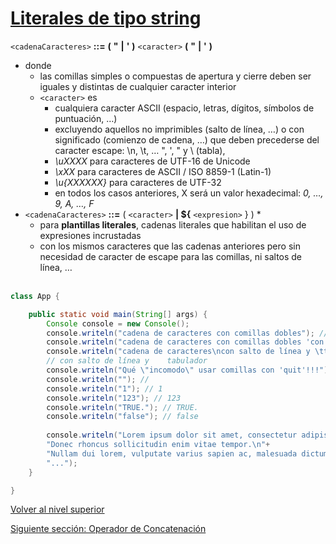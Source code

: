 # [Literales de tipo string](../u1Literalesdetipostring/)



`<cadenaCaracteres>` **::=** **(** **"** **|** **'** **)**   `<caracter>` **(** **"** **|** **'** **)**
* donde
   * las comillas simples o compuestas de apertura y cierre deben ser iguales y distintas de cualquier caracter interior
   * `<caracter>` es
      * cualquiera caracter ASCII (espacio, letras, dígitos, símbolos de puntuación, …)
      * excluyendo aquellos no imprimibles (salto de línea, …) o con significado (comienzo de cadena, …) que deben precederse del caracter escape: \n, \t, …​ \", \', \" y \\ (tabla),
      * *\uXXXX* para caracteres de UTF-16 de Unicode
      * *\xXX* para caracteres de ASCII / ISO 8859-1 (Latin-1)
      * *\u{XXXXXX}* para caracteres de UTF-32
      * en todos los casos anteriores, X será un valor hexadecimal: *0, …, 9, A, …​, F*
* `<cadenaCaracteres>` **::=**  ( `<caracter>` **| ${** `<expresion>` } ) * 
   * para **plantillas literales**, cadenas literales que habilitan el uso de expresiones incrustadas
   * con los mismos caracteres que las cadenas anteriores pero sin necesidad de caracter de escape para las comillas, ni saltos de línea, …<br><br>

```java
class App {

    public static void main(String[] args) {
        Console console = new Console();
        console.writeln("cadena de caracteres con comillas dobles"); // cadena de caracteres con comillas dobles
        console.writeln("cadena de caracteres con comillas dobles 'con comillas simples' dentro"); // cadena de caracteres con comillas dobles 'con comillas simples' dentro
        console.writeln("cadena de caracteres\ncon salto de línea y \ttabulador"); // cadena de caracteres
        // con salto de línea y    tabulador
        console.writeln("Qué \"incomodo\" usar comillas con 'quit'!!!"); // Qué "comodo" usar comillas con normalidad sin 'escaparlas'!!!
        console.writeln(""); //  
        console.writeln("1"); // 1
        console.writeln("123"); // 123
        console.writeln("TRUE."); // TRUE.
        console.writeln("false"); // false
        
        console.writeln("Lorem ipsum dolor sit amet, consectetur adipiscing elit.\n"+
        "Donec rhoncus sollicitudin enim vitae tempor.\n"+
        "Nullam dui lorem, vulputate varius sapien ac, malesuada dictum metus.\n"+
        "...");
    }

}

```


[Volver al nivel superior](../README.md)

[Siguiente sección: Operador de Concatenación](../u2concatenationOperator/README.md)
